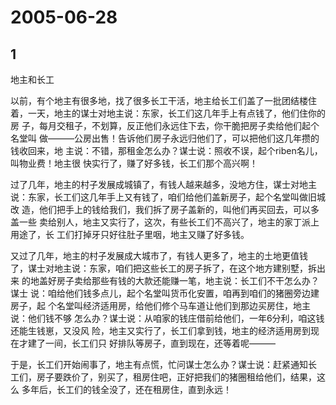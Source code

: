 # 2005-06-28

## 1

地主和长工

以前，有个地主有很多地，找了很多长工干活，地主给长工们盖了一批团结楼住 着，一天，地主的谋士对地主说：东家，长工们这几年手上有点钱了，他们住你的房 子，每月交租子，不划算，反正他们永远住下去，你干脆把房子卖给他们起个名堂叫 做———公房出售！告诉他们房子永远归他们了，可以把他们这几年攒的钱收回来，地 主说：不错，那租金怎么办？谋士说：照收不误，起个riben名儿，叫物业费！地主很 快实行了，赚了好多钱，长工们那个高兴啊！

过了几年，地主的村子发展成城镇了，有钱人越来越多，没地方住，谋士对地主 说：东家，长工们这几年手上又有钱了，咱们给他们盖新房子，起个名堂叫做旧城改 造，他们把手上的钱给我们，我们拆了房子盖新的，叫他们再买回去，可以多盖一些 卖给别人，地主又实行了，这次，有些长工们不高兴了，地主的家丁派上用途了，长 工们打掉牙只好往肚子里咽，地主又赚了好多钱。

又过了几年，地主的村子发展成大城市了，有钱人更多了，地主的土地更值钱 了，谋士对地主说：东家，咱们把这些长工的房子拆了，在这个地方建别墅，拆出来 的地盖好房子卖给那些有钱的大款还能赚一笔，地主说：长工们不干怎么办？谋士 说：咱给他们钱多点儿，起个名堂叫货币化安置，咱再到咱们的猪圈旁边建房子，起 个名堂叫经济适用房，给他们修个马车道让他们到那边买房住，地主说：他们钱不够 怎么办？谋士说：从咱家的钱庄借前给他们，一年6分利，咱这钱还能生钱崽，又没风 险，地主又实行了，长工们拿到钱，地主的经济适用房到现在才建了一间，长工们只 好排队等房子，直到现在，还等着呢———

于是，长工们开始闹事了，地主有点慌，忙问谋士怎么办？谋士说：赶紧通知长 工们，房子要跌价了，别买了，租房住吧，正好把我们的猪圈租给他们，结果，这么 多年后，长工们的钱全没了，还在租房住，直到永远！




